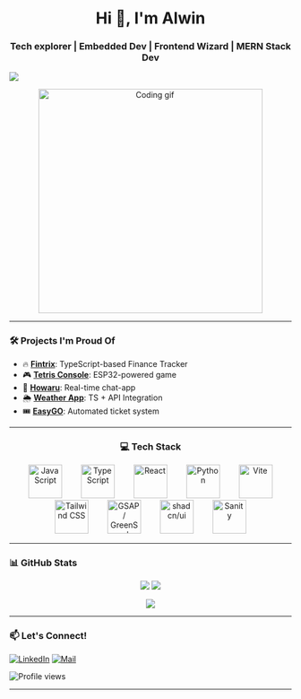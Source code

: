 <h1 align="center">Hi 👋, I'm Alwin</h1>
<h3 align="center">Tech explorer | Embedded Dev | Frontend Wizard | MERN Stack Dev</h3>

<img src="https://readme-typing-svg.herokuapp.com?font=Arvo&color=7B68EE&size=24&center=true&vCenter=true&width=500&height=40&lines=Welcome!;I'm+a+passionate+developer.;I+love+ESP32,+React+and+more!" />

<p align="center">
  <img src="https://media2.giphy.com/media/v1.Y2lkPTc5MGI3NjExdm80MGI0M25oOW81bG1iMDZ0MHAwNmdxcmg2MGRmYWg1bDllZmE0dyZlcD12MV9pbnRlcm5hbF9naWZfYnlfaWQmY3Q9Zw/jBOOXxSJfG8kqMxT11/giphy.gif" width="400" alt="Coding gif"/>
</p>

---

### 🛠️ Projects I'm Proud Of
- 🔥 [**Fintrix**](https://github.com/sreeramathrij/fintrix): TypeScript-based Finance Tracker
- 🎮 [**Tetris Console**](https://github.com/alwinalbert/tetris-console): ESP32-powered game
- 📱 [**Howaru**](https://github.com/alwinalbert/howaru): Real-time chat-app
- 🌦️ [**Weather App**](https://github.com/alwinalbert/weather-app): TS + API Integration
- 🎟️ [**EasyGO**](https://github.com/alwinalbert/EasyGO): Automated ticket system

---

<h3 align="center">💻 Tech Stack</h3>

<p align="center">
  <img src="https://cdn.jsdelivr.net/gh/devicons/devicon/icons/javascript/javascript-original.svg"
       height="60" style="margin: 0 15px;" alt="JavaScript" />
  <img src="https://cdn.jsdelivr.net/gh/devicons/devicon/icons/typescript/typescript-original.svg"
       height="60" style="margin: 0 15px;" alt="TypeScript" />
  <img src="https://cdn.jsdelivr.net/gh/devicons/devicon/icons/react/react-original.svg"
       height="60" style="margin: 0 15px;" alt="React" />
  <img src="https://cdn.jsdelivr.net/gh/devicons/devicon/icons/python/python-original.svg"
       height="60" style="margin: 0 15px;" alt="Python" />
  <img src="https://cdn.jsdelivr.net/gh/devicons/devicon/icons/vite/vite-original.svg"
       height="60" style="margin: 0 15px;" alt="Vite" />
  <img src="https://raw.githubusercontent.com/tailwindlabs/tailwindcss/HEAD/.github/logo-light.svg"
       height="60" style="margin: 0 15px;" alt="Tailwind CSS" />
  <img src="https://raw.githubusercontent.com/gilbarbara/logos/master/logos/greensock.svg"
       height="60" style="margin: 0 15px;" alt="GSAP / GreenSock" />
  <img src="https://avatars.githubusercontent.com/u/139895814?s=200&v=4"
       height="60" style="margin: 0 15px;" alt="shadcn/ui" />
  <img src="https://www.sanity.io/static/images/logo_rounded_square.png"
       height="60" style="margin: 0 15px;" alt="Sanity" />
</p>



---

### 📊 GitHub Stats
<p align="center">
  <img src="https://github-readme-stats.vercel.app/api?username=alwinalbert&show_icons=true&theme=radical" />
  <img src="https://github-readme-streak-stats.herokuapp.com/?user=alwinalbert&theme=radical" />
</p>

<p align="center">
  <img src="https://github-readme-activity-graph.vercel.app/graph?username=alwinalbert&theme=react-dark&hide_border=true&area=true" />
</p>


---

### 📫 Let's Connect!
[![LinkedIn](https://img.shields.io/badge/-LinkedIn-blue?style=flat-square&logo=linkedin)](https://www.linkedin.com/in/alwin-albert-7047162a0/)
[![Mail](https://img.shields.io/badge/-Gmail-red?style=flat-square&logo=gmail)](mailto:alwinalbert70@gmail.com)
<p>
  <img src="https://komarev.com/ghpvc/?username=alwinalbert&style=flat-square&color=lightgrey" alt="Profile views" />
</p>

---

